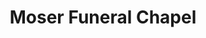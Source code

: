---
title: "Moser Funeral Chapel"
url: /cedar-bluffs/moser-funeral-chapel/
shop: funeral directors
---